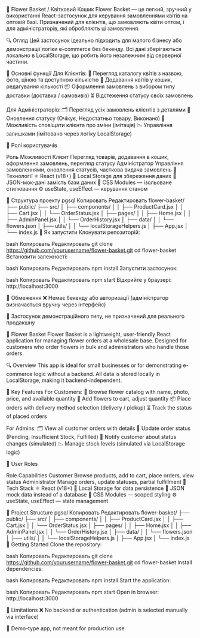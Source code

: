 🌸 Flower Basket / Квітковий Кошик
Flower Basket — це легкий, зручний у використанні React-застосунок для керування замовленнями квітів на оптовій базі. Призначений для клієнтів, що замовляють квіти оптом, і для адміністраторів, які обробляють ці замовлення.

🔍 Огляд
Цей застосунок ідеально підходить для малого бізнесу або демонстрації логіки e-commerce без бекенду. Всі дані зберігаються локально в LocalStorage, що робить його незалежним від серверної частини.

🎯 Основні функції
Для Клієнтів:
🔎 Перегляд каталогу квітів з назвою, фото, ціною та доступною кількістю
🛒 Додавання квітів у кошик, редагування кількості
📦 Оформлення замовлень з вибором типу доставки (доставка / самовивіз)
⏳ Відстеження статусу своїх замовлень

Для Адміністраторів:
🗂 Перегляд усіх замовлень клієнтів з деталями
📝 Оновлення статусу (Очікує, Недостатньо товару, Виконано)
🔔 Можливість сповіщати клієнта про зміни (імітація)
📉 Управління залишками (імітовано через логіку LocalStorage)

👥 Ролі користувачів

Роль Можливості
Клієнт Перегляд товарів, додавання в кошик, оформлення замовлень, перегляд статусу
Адміністратор Управління замовленнями, оновлення статусів, часткова видача замовлень
🧰 Технології
⚛ React (v18+)
💾 Local Storage для збереження даних
📄 JSON-мок-дані замість бази даних
🎨 CSS Modules — ізольоване стилювання
⚙️ useState, useEffect — керування станом

📂 Структура проекту
pgsql
Копировать
Редактировать
flower-basket/
├── public/
├── src/
│ ├── components/
│ │ ├── ProductCard.jsx
│ │ ├── Cart.jsx
│ │ └── OrderStatus.jsx
│ ├── pages/
│ │ ├── Home.jsx
│ │ ├── AdminPanel.jsx
│ │ └── OrderHistory.jsx
│ ├── data/
│ │ └── flowers.json
│ ├── utils/
│ │ └── localStorageHelpers.js
│ ├── App.jsx
│ └── index.js
🚀 Як запустити
Клонувати репозиторій:

bash
Копировать
Редактировать
git clone https://github.com/yourusername/flower-basket.git
cd flower-basket
Встановити залежності:

bash
Копировать
Редактировать
npm install
Запустити застосунок:

bash
Копировать
Редактировать
npm start
Відкрийте у браузері: http://localhost:3000

📌 Обмеження
❌ Немає бекенду або авторизації (адміністратор визначається вручну через інтерфейс)

🔁 Застосунок демонстраційного типу, не призначений для реального продакшну

🌸 Flower Basket
Flower Basket is a lightweight, user-friendly React application for managing flower orders at a wholesale base. Designed for customers who order flowers in bulk and administrators who handle those orders.

🔍 Overview
This app is ideal for small businesses or for demonstrating e-commerce logic without a backend. All data is stored locally in LocalStorage, making it backend-independent.

🎯 Key Features
For Customers:
🔎 Browse flower catalog with name, photo, price, and available quantity
🛒 Add flowers to cart, adjust quantity
📦 Place orders with delivery method selection (delivery / pickup)
⏳ Track the status of placed orders

For Admins:
🗂 View all customer orders with details
📝 Update order status (Pending, Insufficient Stock, Fulfilled)
🔔 Notify customer about status changes (simulated)
📉 Manage stock levels (simulated via LocalStorage logic)

👥 User Roles

Role Capabilities
Customer Browse products, add to cart, place orders, view status
Administrator Manage orders, update statuses, partial fulfillment
🧰 Tech Stack
⚛ React (v18+)
💾 Local Storage for data persistence
📄 JSON mock data instead of a database
🎨 CSS Modules — scoped styling
⚙️ useState, useEffect — state management

📂 Project Structure
pgsql
Копировать
Редактировать
flower-basket/
├── public/
├── src/
│ ├── components/
│ │ ├── ProductCard.jsx
│ │ ├── Cart.jsx
│ │ └── OrderStatus.jsx
│ ├── pages/
│ │ ├── Home.jsx
│ │ ├── AdminPanel.jsx
│ │ └── OrderHistory.jsx
│ ├── data/
│ │ └── flowers.json
│ ├── utils/
│ │ └── localStorageHelpers.js
│ ├── App.jsx
│ └── index.js
🚀 Getting Started
Clone the repository:

bash
Копировать
Редактировать
git clone https://github.com/yourusername/flower-basket.git
cd flower-basket
Install dependencies:

bash
Копировать
Редактировать
npm install
Start the application:

bash
Копировать
Редактировать
npm start
Open in browser: http://localhost:3000

📌 Limitations
❌ No backend or authentication (admin is selected manually via interface)

🔁 Demo-type app, not meant for production use
